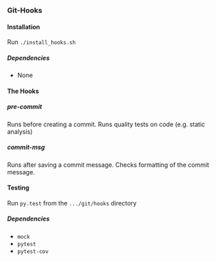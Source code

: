 ### Git-Hooks

#### Installation
Run ```./install_hooks.sh```

##### Dependencies
* None

#### The Hooks
##### pre-commit
Runs before creating a commit.
Runs quality tests on code (e.g. static analysis)
##### commit-msg
Runs after saving a commit message.
Checks formatting of the commit message.


#### Testing
Run ```py.test``` from the ```.../git/hooks``` directory

##### Dependencies
* ```mock```
* ```pytest```
* ```pytest-cov```
